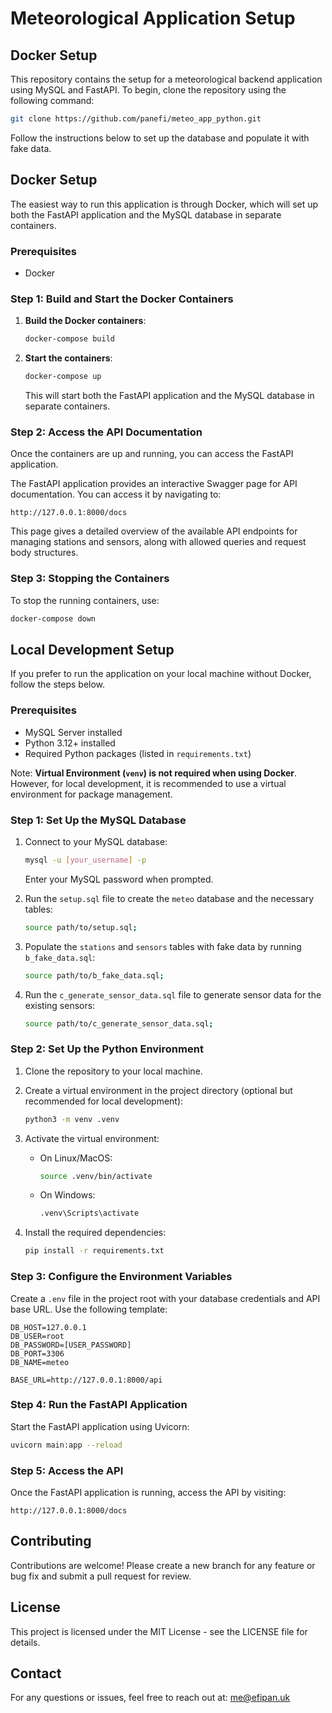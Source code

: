 
# Meteorological Application Setup

## Docker Setup

This repository contains the setup for a meteorological backend application using MySQL and FastAPI. To begin, clone the repository using the following command:

```bash
git clone https://github.com/panefi/meteo_app_python.git
```

Follow the instructions below to set up the database and populate it with fake data.

## Docker Setup

The easiest way to run this application is through Docker, which will set up both the FastAPI application and the MySQL database in separate containers.

### Prerequisites
- Docker

### Step 1: Build and Start the Docker Containers

1. **Build the Docker containers**:
   ```bash
   docker-compose build
   ```

2. **Start the containers**:
   ```bash
   docker-compose up
   ```

   This will start both the FastAPI application and the MySQL database in separate containers.

### Step 2: Access the API Documentation

Once the containers are up and running, you can access the FastAPI application. 

The FastAPI application provides an interactive Swagger page for API documentation. You can access it by navigating to:
```
http://127.0.0.1:8000/docs
```

This page gives a detailed overview of the available API endpoints for managing stations and sensors, along with allowed queries and request body structures.

### Step 3: Stopping the Containers

To stop the running containers, use:
```bash
docker-compose down
```

## Local Development Setup

If you prefer to run the application on your local machine without Docker, follow the steps below.

### Prerequisites
- MySQL Server installed
- Python 3.12+ installed
- Required Python packages (listed in `requirements.txt`)

Note: **Virtual Environment (`venv`) is not required when using Docker**. However, for local development, it is recommended to use a virtual environment for package management.

### Step 1: Set Up the MySQL Database

1. Connect to your MySQL database:
   ```bash
   mysql -u [your_username] -p
   ```
   Enter your MySQL password when prompted.

2. Run the `setup.sql` file to create the `meteo` database and the necessary tables:
   ```bash
   source path/to/setup.sql;
   ```

3. Populate the `stations` and `sensors` tables with fake data by running `b_fake_data.sql`:
   ```bash
   source path/to/b_fake_data.sql;
   ```

4. Run the `c_generate_sensor_data.sql` file to generate sensor data for the existing sensors:
   ```bash
   source path/to/c_generate_sensor_data.sql;
   ```

### Step 2: Set Up the Python Environment

1. Clone the repository to your local machine.

2. Create a virtual environment in the project directory (optional but recommended for local development):
   ```bash
   python3 -m venv .venv
   ```

3. Activate the virtual environment:
   - On Linux/MacOS:
     ```bash
     source .venv/bin/activate
     ```
   - On Windows:
     ```bash
     .venv\Scripts\activate
     ```

4. Install the required dependencies:
   ```bash
   pip install -r requirements.txt
   ```

### Step 3: Configure the Environment Variables

Create a `.env` file in the project root with your database credentials and API base URL. Use the following template:
```
DB_HOST=127.0.0.1
DB_USER=root
DB_PASSWORD=[USER_PASSWORD]
DB_PORT=3306
DB_NAME=meteo

BASE_URL=http://127.0.0.1:8000/api
```

### Step 4: Run the FastAPI Application

Start the FastAPI application using Uvicorn:
```bash
uvicorn main:app --reload
```

### Step 5: Access the API

Once the FastAPI application is running, access the API by visiting:
```
http://127.0.0.1:8000/docs
```

## Contributing

Contributions are welcome! Please create a new branch for any feature or bug fix and submit a pull request for review.

## License

This project is licensed under the MIT License - see the LICENSE file for details.

## Contact

For any questions or issues, feel free to reach out at: me@efipan.uk